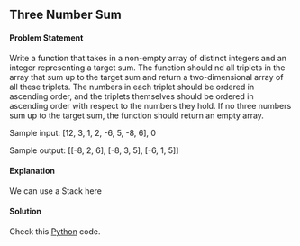 ## Three Number Sum

#### Problem Statement


Write a function that takes in a non-empty array of distinct integers and an integer representing a target sum. The function should nd all triplets in the array that
sum up to the target sum and return a two-dimensional array of all these triplets. The numbers in each triplet should be ordered in ascending order, and the
triplets themselves should be ordered in ascending order with respect to the numbers they hold. If no three numbers sum up to the target sum, the function
should return an empty array.

Sample input: [12, 3, 1, 2, -6, 5, -8, 6], 0

Sample output: [[-8, 2, 6], [-8, 3, 5], [-6, 1, 5]]



#### Explanation

We can use a Stack here


#### Solution

Check this [Python](../medium/three_number_sum.py) code.